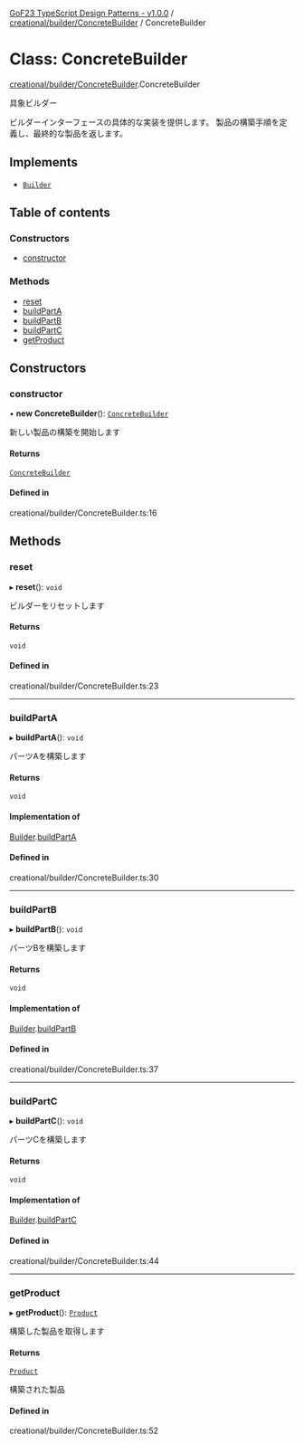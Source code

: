 [GoF23 TypeScript Design Patterns - v1.0.0](../README.md) / [creational/builder/ConcreteBuilder](../modules/creational_builder_ConcreteBuilder.md) / ConcreteBuilder

# Class: ConcreteBuilder

[creational/builder/ConcreteBuilder](../modules/creational_builder_ConcreteBuilder.md).ConcreteBuilder

具象ビルダー

ビルダーインターフェースの具体的な実装を提供します。
製品の構築手順を定義し、最終的な製品を返します。

## Implements

- [`Builder`](../interfaces/creational_builder_Builder.Builder.md)

## Table of contents

### Constructors

- [constructor](creational_builder_ConcreteBuilder.ConcreteBuilder.md#constructor)

### Methods

- [reset](creational_builder_ConcreteBuilder.ConcreteBuilder.md#reset)
- [buildPartA](creational_builder_ConcreteBuilder.ConcreteBuilder.md#buildparta)
- [buildPartB](creational_builder_ConcreteBuilder.ConcreteBuilder.md#buildpartb)
- [buildPartC](creational_builder_ConcreteBuilder.ConcreteBuilder.md#buildpartc)
- [getProduct](creational_builder_ConcreteBuilder.ConcreteBuilder.md#getproduct)

## Constructors

### constructor

• **new ConcreteBuilder**(): [`ConcreteBuilder`](creational_builder_ConcreteBuilder.ConcreteBuilder.md)

新しい製品の構築を開始します

#### Returns

[`ConcreteBuilder`](creational_builder_ConcreteBuilder.ConcreteBuilder.md)

#### Defined in

creational/builder/ConcreteBuilder.ts:16

## Methods

### reset

▸ **reset**(): `void`

ビルダーをリセットします

#### Returns

`void`

#### Defined in

creational/builder/ConcreteBuilder.ts:23

___

### buildPartA

▸ **buildPartA**(): `void`

パーツAを構築します

#### Returns

`void`

#### Implementation of

[Builder](../interfaces/creational_builder_Builder.Builder.md).[buildPartA](../interfaces/creational_builder_Builder.Builder.md#buildparta)

#### Defined in

creational/builder/ConcreteBuilder.ts:30

___

### buildPartB

▸ **buildPartB**(): `void`

パーツBを構築します

#### Returns

`void`

#### Implementation of

[Builder](../interfaces/creational_builder_Builder.Builder.md).[buildPartB](../interfaces/creational_builder_Builder.Builder.md#buildpartb)

#### Defined in

creational/builder/ConcreteBuilder.ts:37

___

### buildPartC

▸ **buildPartC**(): `void`

パーツCを構築します

#### Returns

`void`

#### Implementation of

[Builder](../interfaces/creational_builder_Builder.Builder.md).[buildPartC](../interfaces/creational_builder_Builder.Builder.md#buildpartc)

#### Defined in

creational/builder/ConcreteBuilder.ts:44

___

### getProduct

▸ **getProduct**(): [`Product`](creational_builder_Product.Product.md)

構築した製品を取得します

#### Returns

[`Product`](creational_builder_Product.Product.md)

構築された製品

#### Defined in

creational/builder/ConcreteBuilder.ts:52

